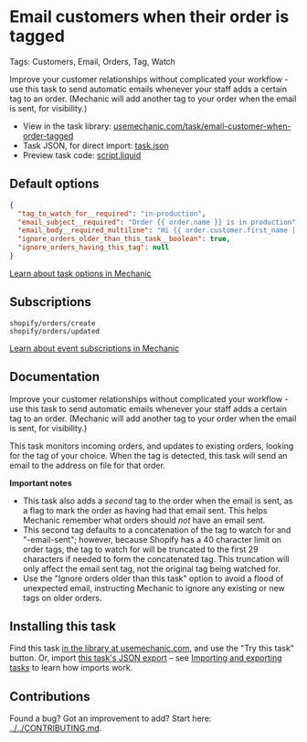 # Email customers when their order is tagged

Tags: Customers, Email, Orders, Tag, Watch

Improve your customer relationships without complicated your workflow - use this task to send automatic emails whenever your staff adds a certain tag to an order. (Mechanic will add another tag to your order when the email is sent, for visibility.)

* View in the task library: [usemechanic.com/task/email-customer-when-order-tagged](https://usemechanic.com/task/email-customer-when-order-tagged)
* Task JSON, for direct import: [task.json](../../tasks/email-customer-when-order-tagged.json)
* Preview task code: [script.liquid](./script.liquid)

## Default options

```json
{
  "tag_to_watch_for__required": "in-production",
  "email_subject__required": "Order {{ order.name }} is in production",
  "email_body__required_multiline": "Hi {{ order.customer.first_name | default: \"there\" }},\n\nYour order is in the shop! We'll be in touch when it's been shipped.\n\nThanks,\nThe team at {{ shop.name }}",
  "ignore_orders_older_than_this_task__boolean": true,
  "ignore_orders_having_this_tag": null
}
```

[Learn about task options in Mechanic](https://docs.usemechanic.com/article/471-task-options)

## Subscriptions

```liquid
shopify/orders/create
shopify/orders/updated
```

[Learn about event subscriptions in Mechanic](https://docs.usemechanic.com/article/408-subscriptions)

## Documentation

Improve your customer relationships without complicated your workflow - use this task to send automatic emails whenever your staff adds a certain tag to an order. (Mechanic will add another tag to your order when the email is sent, for visibility.)

This task monitors incoming orders, and updates to existing orders, looking for the tag of your choice. When the tag is detected, this task will send an email to the address on file for that order.

**Important notes**

* This task also adds a _second_ tag to the order when the email is sent, as a flag to mark the order as having had that email sent. This helps Mechanic remember what orders should _not_ have an email sent.
* This second tag defaults to a concatenation of the tag to watch for and "-email-sent"; however, because Shopify has a 40 character limit on order tags, the tag to watch for will be truncated to the first 29 characters if needed to form the concatenated tag. This truncation will only affect the email sent tag, not the original tag being watched for.
* Use the "Ignore orders older than this task" option to avoid a flood of unexpected email, instructing Mechanic to ignore any existing or new tags on older orders.

## Installing this task

Find this task [in the library at usemechanic.com](https://usemechanic.com/task/email-customer-when-order-tagged), and use the "Try this task" button. Or, import [this task's JSON export](../../tasks/email-customer-when-order-tagged.json) – see [Importing and exporting tasks](https://docs.usemechanic.com/article/505-importing-and-exporting-tasks) to learn how imports work.

## Contributions

Found a bug? Got an improvement to add? Start here: [../../CONTRIBUTING.md](../../CONTRIBUTING.md).
